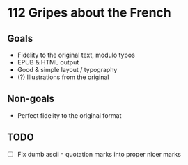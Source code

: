 # 112 Gripes about the French

## Goals

- Fidelity to the original text, modulo typos
- EPUB & HTML output
- Good & simple layout / typography
- (?) Illustrations from the original

## Non-goals

- Perfect fidelity to the original format

## TODO

- [ ] Fix dumb ascii `"` quotation marks into proper nicer marks
